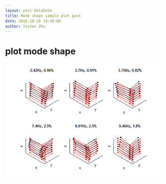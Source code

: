 ```yaml
---
layout: post-database
title: Mode shape sample plot post
date: 2016-10-28 14:49:00
author: Yichen Zhu
---
```


# plot mode shape

![mode shape](https://github.com/zhuyichen/Bayoma/raw/gh-pages/img/news/synmodeshapes-sixmodes.avi.gif)
